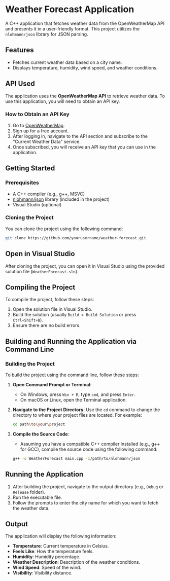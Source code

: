 # Weather Forecast Application

A C++ application that fetches weather data from the OpenWeatherMap API and presents it in a user-friendly format. This project utilizes the `nlohmann/json` library for JSON parsing.

## Features

- Fetches current weather data based on a city name.
- Displays temperature, humidity, wind speed, and weather conditions.

## API Used

The application uses the **OpenWeatherMap API** to retrieve weather data. To use this application, you will need to obtain an API key.

### How to Obtain an API Key

1. Go to [OpenWeatherMap](https://openweathermap.org/).
2. Sign up for a free account.
3. After logging in, navigate to the API section and subscribe to the "Current Weather Data" service.
4. Once subscribed, you will receive an API key that you can use in the application.

## Getting Started

### Prerequisites

- A C++ compiler (e.g., g++, MSVC)
- [nlohmann/json](https://github.com/nlohmann/json) library (included in the project)
- Visual Studio (optional)

### Cloning the Project

You can clone the project using the following command:

```bash
git clone https://github.com/yourusername/weather-forecast.git
```
## Open in Visual Studio

After cloning the project, you can open it in Visual Studio using the provided solution file (`WeatherForecast.sln`).

## Compiling the Project

To compile the project, follow these steps:

1. Open the solution file in Visual Studio.
2. Build the solution (usually `Build > Build Solution` or press `Ctrl+Shift+B`).
3. Ensure there are no build errors.

## Building and Running the Application via Command Line

### Building the Project

To build the project using the command line, follow these steps:

1. **Open Command Prompt or Terminal**:
   - On Windows, press `Win + R`, type `cmd`, and press `Enter`.
   - On macOS or Linux, open the Terminal application.

2. **Navigate to the Project Directory**:
   Use the `cd` command to change the directory to where your project files are located. For example:
   ```bash
   cd path\to\your\project
	```
3. **Compile the Source Code**: 
   - Assuming you have a compatible C++ compiler installed (e.g., g++ for GCC), compile the source code using the following command:
   ```bash
   g++ -o WeatherForecast main.cpp -I/path/to/nlohmann/json
	```
## Running the Application

1. After building the project, navigate to the output directory (e.g., `Debug` or `Release` folder).
2. Run the executable file.
3. Follow the prompts to enter the city name for which you want to fetch the weather data.

## Output

The application will display the following information:

- **Temperature**: Current temperature in Celsius.
- **Feels Like**: How the temperature feels.
- **Humidity**: Humidity percentage.
- **Weather Description**: Description of the weather conditions.
- **Wind Speed**: Speed of the wind.
- **Visibility**: Visibility distance.
